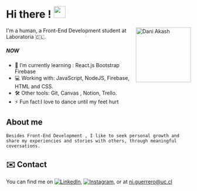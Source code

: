 <h1 >Hi there !  <img
src="https://github.com/blackcater/blackcater/raw/main/images/Hi.gif" height="32" /></h1>
<img align="right" width="150" height="150" alt="Dani Akash" src="https://raw.githubusercontent.com/DaniAkash/DaniAkash/master/assets/avatar.png"/
### Hi there 👋

#### I'm a human, a Front-End Development student at Laboratoria 🇨🇱.

##### NOW
- 🌱 I’m currently learning : React.js Bootstrap Firebase
- 💻 Working with: JavaScript, NodeJS, Firebase, HTML and CSS.
- 🛠 Other tools: Git, Canvas , Notion, Trello.
- ⚡️ Fun fact:I love to dance until my feet hurt 


## About me

```
Besides Front-End Development , I like to seek personal growth and share my experiencies and stories with others, through meaningful coversations.

```
## ✉️ Contact

<!-- Actual text -->

You can find me on 
[![LinkedIn][1.2]][1], 
[![Instagram][2.2]][2],
 or at ni.guerrero@uc.cl

<!-- Icons -->

[1.2]: https://img.icons8.com/color/48/000000/linkedin-circled--v4.png 
[2.2]: https://img.icons8.com/dusk/32/000000/instagram-new.png

<!-- Links to your social media accounts -->

[1]: https://www.linkedin.com/in/nicole-guerrero-234713a5/
[2]: https://www.instagram.com/vekid/
